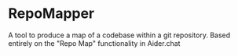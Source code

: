 # RepoMapper
A tool to produce a map of a codebase within a git repository. Based entirely on the "Repo Map" functionality in Aider.chat
